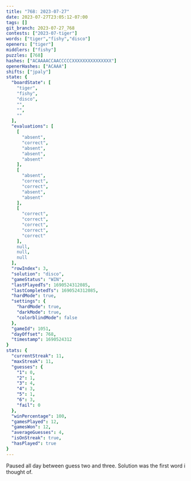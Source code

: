 ```yaml
---
title: "768: 2023-07-27"
date: 2023-07-27T23:05:12-07:00
tags: []
git_branch: 2023-07-27_768
contests: ["2023-07-tiger"]
words: ["tiger","fishy","disco"]
openers: ["tiger"]
middlers: ["fishy"]
puzzles: [768]
hashes: ["ACAAAACCAACCCCCXXXXXXXXXXXXXXX"]
openerHashes: ["ACAAA"]
shifts: ["jpaly"]
state: {
  "boardState": [
    "tiger",
    "fishy",
    "disco",
    "",
    "",
    ""
  ],
  "evaluations": [
    [
      "absent",
      "correct",
      "absent",
      "absent",
      "absent"
    ],
    [
      "absent",
      "correct",
      "correct",
      "absent",
      "absent"
    ],
    [
      "correct",
      "correct",
      "correct",
      "correct",
      "correct"
    ],
    null,
    null,
    null
  ],
  "rowIndex": 3,
  "solution": "disco",
  "gameStatus": "WIN",
  "lastPlayedTs": 1690524312085,
  "lastCompletedTs": 1690524312085,
  "hardMode": true,
  "settings": {
    "hardMode": true,
    "darkMode": true,
    "colorblindMode": false
  },
  "gameId": 1051,
  "dayOffset": 768,
  "timestamp": 1690524312
}
stats: {
  "currentStreak": 11,
  "maxStreak": 11,
  "guesses": {
    "1": 0,
    "2": 1,
    "3": 4,
    "4": 3,
    "5": 1,
    "6": 3,
    "fail": 0
  },
  "winPercentage": 100,
  "gamesPlayed": 12,
  "gamesWon": 12,
  "averageGuesses": 4,
  "isOnStreak": true,
  "hasPlayed": true
}
---
```

<!-- more -->
Paused all day between guess two and three. Solution was the first word i thought of. 
